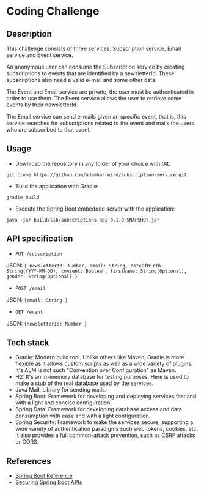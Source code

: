 # Coding Challenge
## Description
This challenge consists of three services: Subscription service, Email service and Event service.

An anonymous user can consume the Subscription service by creating subscriptions to events that are identified by a newsletterId. These subscriptions also need a valid e-mail and some other data.

The Event and Email service are private, the user must be authenticated in order to use them. The Event service allows the user to retrieve some events by their newsletterId.

The Email service can send e-mails given an specific event, that is, this service searches for subscriptions related to the event and mails the users who are subscribed to that event.

## Usage
* Download the repository in any folder of your choice with Git:

`git clone https://github.com/adambarreiro/subscription-service.git`

* Build the application with Gradle:

`gradle build`

* Execute the Spring Boot embedded server with the application:

`java -jar build/lib/subscriptions-api-0.1.0-SNAPSHOT.jar`

## API specification

* `PUT /subscription`

JSON: `{ newsletterId: Number, email: String, dateOfBirth: String(YYYY-MM-DD), consent: Boolean, firstName: String(Optional), gender: String(Optional) }`

* `POST /email`

JSON: `{email: String }`

* `GET /event`

JSON: `{newsletterId: Number }`

## Tech stack

* Gradle: Modern build tool. Unlike others like Maven, Gradle is more flexible as it allows custom scripts as well as a wide variety of plugins. It's ALM is not such "Convention over Configuration" as Maven.
* H2: It's an in-memory database for testing purposes. Here is used to make a stub of the real database used by the services.
* Java Mail: Library for sending mails.
* Spring Boot: Framework for developing and deploying services fast and with a light and concise configuration.
* Spring Data: Framework for developing database access and data consumption with ease and with a light configuration.
* Spring Security: Framework to make the services secure, supporting a wide variety of authentication paradigms such web tokens, cookies, etc. It also provides a full common-attack prevention, such as CSRF attacks or CORS.

## References
* [Spring Boot Reference](https://docs.spring.io/spring-boot/docs/current-SNAPSHOT/reference/htmlsingle/)
* [Securing Spring Boot APIs](https://www.future-processing.pl/blog/exploring-spring-boot-and-spring-security-custom-token-based-authentication-of-rest-services-with-spring-security-and-pinch-of-spring-java-configuration-and-spring-integration-testing/)

